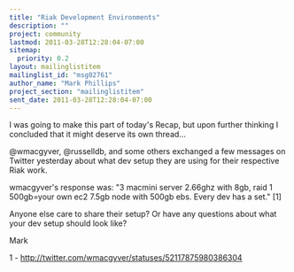 ```yaml
---
title: "Riak Development Environments"
description: ""
project: community
lastmod: 2011-03-28T12:28:04-07:00
sitemap:
  priority: 0.2
layout: mailinglistitem
mailinglist_id: "msg02761"
author_name: "Mark Phillips"
project_section: "mailinglistitem"
sent_date: 2011-03-28T12:28:04-07:00
---
```



I was going to make this part of today's Recap, but upon further
thinking I concluded that it might deserve its own thread...

@wmacgyver, @russelldb, and some others exchanged a few messages on
Twitter yesterday about what dev setup they are using for their
respective Riak work.

wmacgyver's response was: "3 macmini server 2.66ghz with 8gb, raid 1
500gb=your own ec2 7.5gb node with 500gb ebs. Every dev has a set."
[1]

Anyone else care to share their setup? Or have any questions about
what your dev setup should look like?

Mark

1 - http://twitter.com/wmacgyver/statuses/52117875980386304

